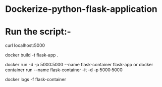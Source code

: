 # Dockerize-python-flask-application
# Run the script:-

curl localhost:5000

docker build -t flask-app .

docker run -d -p 5000:5000 --name flask-container flask-app or docker container run --name flask-container -it -d -p 5000:5000

docker logs -f flask-container
